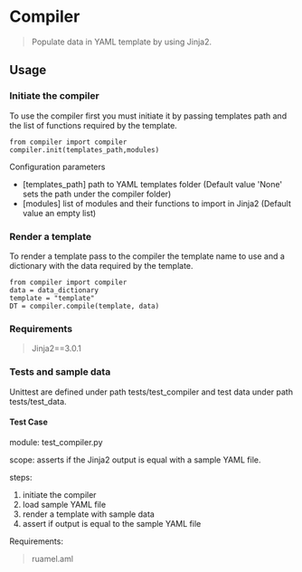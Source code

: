 # Compiler
>Populate data in YAML template by using Jinja2.


## Usage

### Initiate the compiler
To use the compiler first you must initiate it by passing templates path and the list of functions required by the template.
```
from compiler import compiler
compiler.init(templates_path,modules)
```
Configuration parameters
- [templates_path] path to YAML templates folder (Default value 'None' sets the path under the compiler folder)
- [modules] list of modules and their functions to import in Jinja2 (Default value an empty list)

### Render a template
To render a template pass to the compiler the template name to use and a dictionary with the data required by the template.
```
from compiler import compiler
data = data_dictionary
template = "template"
DT = compiler.compile(template, data)
```

### Requirements
>Jinja2==3.0.1

### Tests and sample data
Unittest are defined under path tests/test_compiler and test data under path tests/test_data.

#### Test Case
module: test_compiler.py

scope: asserts if the Jinja2 output is equal with a sample YAML file.

steps:
1. initiate the compiler
2. load sample YAML file
2. render a template with sample data
3. assert if output is equal to the sample YAML file

Requirements:
>ruamel.aml